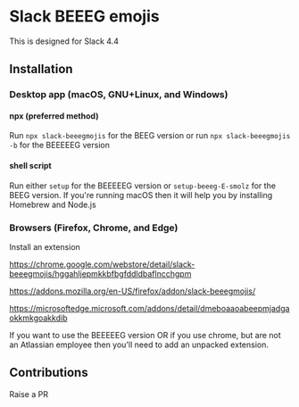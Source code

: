 # Slack BEEEG emojis

This is designed for Slack 4.4

## Installation

### Desktop app (macOS, GNU+Linux, and Windows)

#### npx (preferred method)

Run `npx slack-beeegmojis` for the BEEG version or run `npx slack-beeegmojis -b` for the BEEEEEG version

#### shell script

Run either `setup` for the BEEEEEG version or `setup-beeeg-E-smolz` for the BEEG version. If you're running macOS then it will help you by installing Homebrew and Node.js

### Browsers (Firefox, Chrome, and Edge)

Install an extension

https://chrome.google.com/webstore/detail/slack-beeegmojis/hggahljepmkkbfbgfddldbaflncchgpm

https://addons.mozilla.org/en-US/firefox/addon/slack-beeegmojis/

https://microsoftedge.microsoft.com/addons/detail/dmeboaaoabeepmjadgaokkmkgoakkdib

If you want to use the BEEEEEG version OR if you use chrome, but are not an Atlassian employee then you'll need to add an unpacked extension.

## Contributions

Raise a PR
